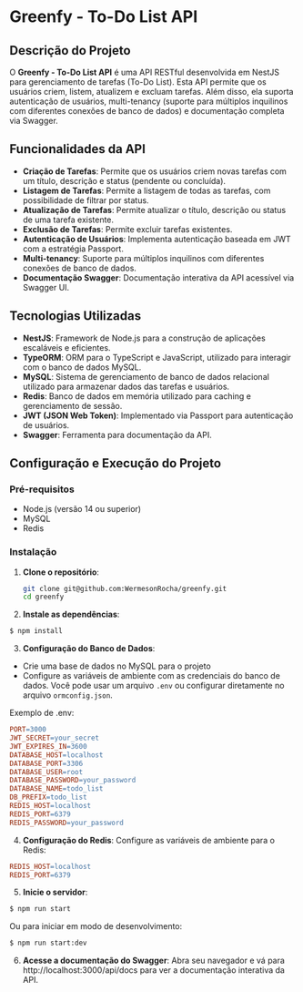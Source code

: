 # Greenfy - To-Do List API

## Descrição do Projeto

O **Greenfy - To-Do List API** é uma API RESTful desenvolvida em NestJS para gerenciamento de tarefas (To-Do List). Esta API permite que os usuários criem, listem, atualizem e excluam tarefas. Além disso, ela suporta autenticação de usuários, multi-tenancy (suporte para múltiplos inquilinos com diferentes conexões de banco de dados) e documentação completa via Swagger.

## Funcionalidades da API

- **Criação de Tarefas**: Permite que os usuários criem novas tarefas com um título, descrição e status (pendente ou concluída).
- **Listagem de Tarefas**: Permite a listagem de todas as tarefas, com possibilidade de filtrar por status.
- **Atualização de Tarefas**: Permite atualizar o título, descrição ou status de uma tarefa existente.
- **Exclusão de Tarefas**: Permite excluir tarefas existentes.
- **Autenticação de Usuários**: Implementa autenticação baseada em JWT com a estratégia Passport.
- **Multi-tenancy**: Suporte para múltiplos inquilinos com diferentes conexões de banco de dados.
- **Documentação Swagger**: Documentação interativa da API acessível via Swagger UI.

## Tecnologias Utilizadas

- **NestJS**: Framework de Node.js para a construção de aplicações escaláveis e eficientes.
- **TypeORM**: ORM para o TypeScript e JavaScript, utilizado para interagir com o banco de dados MySQL.
- **MySQL**: Sistema de gerenciamento de banco de dados relacional utilizado para armazenar dados das tarefas e usuários.
- **Redis**: Banco de dados em memória utilizado para caching e gerenciamento de sessão.
- **JWT (JSON Web Token)**: Implementado via Passport para autenticação de usuários.
- **Swagger**: Ferramenta para documentação da API.

## Configuração e Execução do Projeto

### Pré-requisitos

- Node.js (versão 14 ou superior)
- MySQL
- Redis

### Instalação

1. **Clone o repositório**:

   ```bash
   git clone git@github.com:WermesonRocha/greenfy.git
   cd greenfy
   ```

2. **Instale as dependências**:

```bash
$ npm install
```

3. **Configuração do Banco de Dados**:

- Crie uma base de dados no MySQL para o projeto
- Configure as variáveis de ambiente com as credenciais do banco de dados. Você pode usar um arquivo `.env` ou configurar diretamente no arquivo `ormconfig.json`.

Exemplo de .env:

```makefile
PORT=3000
JWT_SECRET=your_secret
JWT_EXPIRES_IN=3600
DATABASE_HOST=localhost
DATABASE_PORT=3306
DATABASE_USER=root
DATABASE_PASSWORD=your_password
DATABASE_NAME=todo_list
DB_PREFIX=todo_list
REDIS_HOST=localhost
REDIS_PORT=6379
REDIS_PASSWORD=your_password
```

4. **Configuração do Redis**:
   Configure as variáveis de ambiente para o Redis:

```makefile
REDIS_HOST=localhost
REDIS_PORT=6379
```

5. **Inicie o servidor**:

```bash
$ npm run start

```

Ou para iniciar em modo de desenvolvimento:

```bash
$ npm run start:dev

```

6. **Acesse a documentação do Swagger**:
   Abra seu navegador e vá para http://localhost:3000/api/docs para ver a documentação interativa da API.
